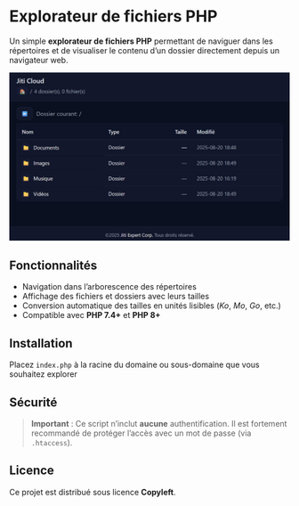 # Explorateur de fichiers PHP

Un simple **explorateur de fichiers PHP** permettant de naviguer dans les répertoires et de visualiser le contenu d’un dossier directement depuis un navigateur web.

![Explorateur de fichiers PHP](https://raw.githubusercontent.com/JitiGaming/explorateur-de-fichier-php/refs/heads/main/explorateur-de-fichier-php.jpg)

## Fonctionnalités

- Navigation dans l’arborescence des répertoires  
- Affichage des fichiers et dossiers avec leurs tailles  
- Conversion automatique des tailles en unités lisibles (_Ko_, _Mo_, _Go_, etc.)  
- Compatible avec **PHP 7.4+** et **PHP 8+**

## Installation

Placez `index.php` à la racine du domaine ou sous-domaine que vous souhaitez explorer

## Sécurité

> **Important** : Ce script n’inclut **aucune** authentification.
> Il est fortement recommandé de protéger l’accès avec un mot de passe (via `.htaccess`).

## Licence

Ce projet est distribué sous licence **Copyleft**.
